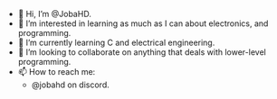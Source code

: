 - 👋 Hi, I’m @JobaHD.
- 👀 I’m interested in learning as much as I can about electronics, and programming. 
- 🌱 I’m currently learning C and electrical engineering.
- 💞️ I’m looking to collaborate on anything that deals with lower-level programming.
- 📫 How to reach me:
  - @jobahd on discord.

<!---
JobaHD/JobaHD is a ✨ special ✨ repository because its `README.md` (this file) appears on your GitHub profile.
You can click the Preview link to take a look at your changes.
--->

